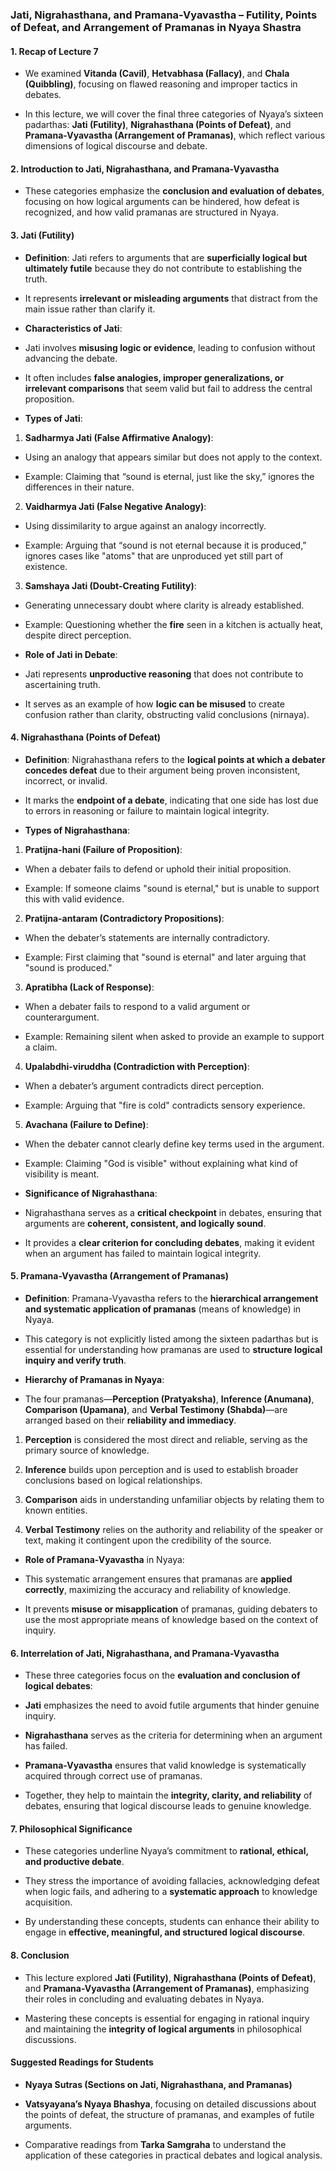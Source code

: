 
### Jati, Nigrahasthana, and Pramana-Vyavastha – Futility, Points of Defeat, and Arrangement of Pramanas in Nyaya Shastra

  

#### 1. **Recap of Lecture 7**

- We examined **Vitanda (Cavil)**, **Hetvabhasa (Fallacy)**, and **Chala (Quibbling)**, focusing on flawed reasoning and improper tactics in debates.

- In this lecture, we will cover the final three categories of Nyaya’s sixteen padarthas: **Jati (Futility)**, **Nigrahasthana (Points of Defeat)**, and **Pramana-Vyavastha (Arrangement of Pramanas)**, which reflect various dimensions of logical discourse and debate.

  

#### 2. **Introduction to Jati, Nigrahasthana, and Pramana-Vyavastha**

- These categories emphasize the **conclusion and evaluation of debates**, focusing on how logical arguments can be hindered, how defeat is recognized, and how valid pramanas are structured in Nyaya.

  

#### 3. **Jati (Futility)**

-  **Definition**: Jati refers to arguments that are **superficially logical but ultimately futile** because they do not contribute to establishing the truth.

- It represents **irrelevant or misleading arguments** that distract from the main issue rather than clarify it.

-  **Characteristics of Jati**:

- Jati involves **misusing logic or evidence**, leading to confusion without advancing the debate.

- It often includes **false analogies, improper generalizations, or irrelevant comparisons** that seem valid but fail to address the central proposition.

-  **Types of Jati**:

1.  **Sadharmya Jati (False Affirmative Analogy)**:

- Using an analogy that appears similar but does not apply to the context.

- Example: Claiming that “sound is eternal, just like the sky,” ignores the differences in their nature.

2.  **Vaidharmya Jati (False Negative Analogy)**:

- Using dissimilarity to argue against an analogy incorrectly.

- Example: Arguing that “sound is not eternal because it is produced,” ignores cases like "atoms" that are unproduced yet still part of existence.

3.  **Samshaya Jati (Doubt-Creating Futility)**:

- Generating unnecessary doubt where clarity is already established.

- Example: Questioning whether the **fire** seen in a kitchen is actually heat, despite direct perception.

-  **Role of Jati in Debate**:

- Jati represents **unproductive reasoning** that does not contribute to ascertaining truth.

- It serves as an example of how **logic can be misused** to create confusion rather than clarity, obstructing valid conclusions (nirnaya).

  

#### 4. **Nigrahasthana (Points of Defeat)**

-  **Definition**: Nigrahasthana refers to the **logical points at which a debater concedes defeat** due to their argument being proven inconsistent, incorrect, or invalid.

- It marks the **endpoint of a debate**, indicating that one side has lost due to errors in reasoning or failure to maintain logical integrity.

-  **Types of Nigrahasthana**:

1.  **Pratijna-hani (Failure of Proposition)**:

- When a debater fails to defend or uphold their initial proposition.

- Example: If someone claims "sound is eternal," but is unable to support this with valid evidence.

2.  **Pratijna-antaram (Contradictory Propositions)**:

- When the debater’s statements are internally contradictory.

- Example: First claiming that "sound is eternal" and later arguing that "sound is produced."

3.  **Apratibha (Lack of Response)**:

- When a debater fails to respond to a valid argument or counterargument.

- Example: Remaining silent when asked to provide an example to support a claim.

4.  **Upalabdhi-viruddha (Contradiction with Perception)**:

- When a debater’s argument contradicts direct perception.

- Example: Arguing that "fire is cold" contradicts sensory experience.

5.  **Avachana (Failure to Define)**:

- When the debater cannot clearly define key terms used in the argument.

- Example: Claiming "God is visible" without explaining what kind of visibility is meant.

-  **Significance of Nigrahasthana**:

- Nigrahasthana serves as a **critical checkpoint** in debates, ensuring that arguments are **coherent, consistent, and logically sound**.

- It provides a **clear criterion for concluding debates**, making it evident when an argument has failed to maintain logical integrity.

  

#### 5. **Pramana-Vyavastha (Arrangement of Pramanas)**

-  **Definition**: Pramana-Vyavastha refers to the **hierarchical arrangement and systematic application of pramanas** (means of knowledge) in Nyaya.

- This category is not explicitly listed among the sixteen padarthas but is essential for understanding how pramanas are used to **structure logical inquiry and verify truth**.

-  **Hierarchy of Pramanas in Nyaya**:

- The four pramanas—**Perception (Pratyaksha)**, **Inference (Anumana)**, **Comparison (Upamana)**, and **Verbal Testimony (Shabda)**—are arranged based on their **reliability and immediacy**.

1.  **Perception** is considered the most direct and reliable, serving as the primary source of knowledge.

2.  **Inference** builds upon perception and is used to establish broader conclusions based on logical relationships.

3.  **Comparison** aids in understanding unfamiliar objects by relating them to known entities.

4.  **Verbal Testimony** relies on the authority and reliability of the speaker or text, making it contingent upon the credibility of the source.

-  **Role of Pramana-Vyavastha** in Nyaya:

- This systematic arrangement ensures that pramanas are **applied correctly**, maximizing the accuracy and reliability of knowledge.

- It prevents **misuse or misapplication** of pramanas, guiding debaters to use the most appropriate means of knowledge based on the context of inquiry.

  

#### 6. **Interrelation of Jati, Nigrahasthana, and Pramana-Vyavastha**

- These three categories focus on the **evaluation and conclusion of logical debates**:

-  **Jati** emphasizes the need to avoid futile arguments that hinder genuine inquiry.

-  **Nigrahasthana** serves as the criteria for determining when an argument has failed.

-  **Pramana-Vyavastha** ensures that valid knowledge is systematically acquired through correct use of pramanas.

- Together, they help to maintain the **integrity, clarity, and reliability** of debates, ensuring that logical discourse leads to genuine knowledge.

  

#### 7. **Philosophical Significance**

- These categories underline Nyaya’s commitment to **rational, ethical, and productive debate**.

- They stress the importance of avoiding fallacies, acknowledging defeat when logic fails, and adhering to a **systematic approach** to knowledge acquisition.

- By understanding these concepts, students can enhance their ability to engage in **effective, meaningful, and structured logical discourse**.

  

#### 8. **Conclusion**

- This lecture explored **Jati (Futility)**, **Nigrahasthana (Points of Defeat)**, and **Pramana-Vyavastha (Arrangement of Pramanas)**, emphasizing their roles in concluding and evaluating debates in Nyaya.

- Mastering these concepts is essential for engaging in rational inquiry and maintaining the **integrity of logical arguments** in philosophical discussions.

  

#### Suggested Readings for Students

-  **Nyaya Sutras (Sections on Jati, Nigrahasthana, and Pramanas)**

-  **Vatsyayana’s Nyaya Bhashya**, focusing on detailed discussions about the points of defeat, the structure of pramanas, and examples of futile arguments.

- Comparative readings from **Tarka Samgraha** to understand the application of these categories in practical debates and logical analysis.
<!--stackedit_data:
eyJoaXN0b3J5IjpbNDIxMTI3NTYyXX0=
-->